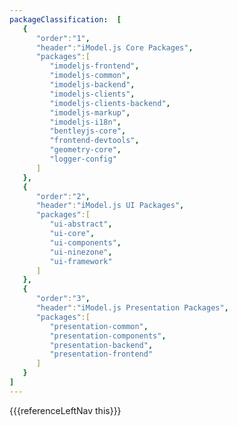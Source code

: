 ```yaml
---
packageClassification:  [
   {
      "order":"1",
      "header":"iModel.js Core Packages",
      "packages":[
         "imodeljs-frontend",
         "imodeljs-common",
         "imodeljs-backend",
         "imodeljs-clients",
         "imodeljs-clients-backend",
         "imodeljs-markup",
         "imodeljs-i18n",
         "bentleyjs-core",
         "frontend-devtools",
         "geometry-core",
         "logger-config"
      ]
   },
   {
      "order":"2",
      "header":"iModel.js UI Packages",
      "packages":[
         "ui-abstract",
         "ui-core",
         "ui-components",
         "ui-ninezone",
         "ui-framework"
      ]
   },
   {
      "order":"3",
      "header":"iModel.js Presentation Packages",
      "packages":[
         "presentation-common",
         "presentation-components",
         "presentation-backend",
         "presentation-frontend"
      ]
   }
]
---
```


<div>
    {{{referenceLeftNav this}}}
</div>

